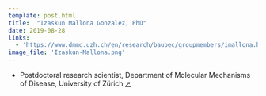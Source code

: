 ```yaml
---
template: post.html
title:  "Izaskun Mallona Gonzalez, PhD"
date: 2019-08-28
links:
  - 'https://www.dmmd.uzh.ch/en/research/baubec/groupmembers/imallona.html'
image_file: 'Izaskun-Mallona.png'
---
```


* Postdoctoral research scientist, Department of Molecular Mechanisms of Disease, University of Zürich [➚](https://www.dmmd.uzh.ch/en/research/baubec/groupmembers/imallona.html)

<!--more-->

